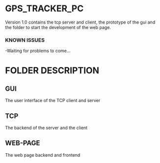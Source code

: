 # GPS_TRACKER_PC

Version 1.0 contains the tcp server and client, the prototype of the gui and the folder to start the development of the web page. 

### KNOWN ISSUES

-Waiting for problems to come...

# FOLDER DESCRIPTION

## GUI

The user interface of the TCP client and server

## TCP

The backend of the server and the client

## WEB-PAGE

The web page backend and frontend

